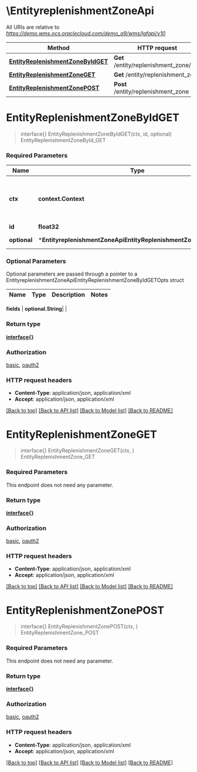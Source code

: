 # \EntityreplenishmentZoneApi

All URIs are relative to *https://demo.wms.ocs.oraclecloud.com/demo_a9/wms/lgfapi/v10*

Method | HTTP request | Description
------------- | ------------- | -------------
[**EntityReplenishmentZoneByIdGET**](EntityreplenishmentZoneApi.md#EntityReplenishmentZoneByIdGET) | **Get** /entity/replenishment_zone/{id} | EntityReplenishmentZoneById_GET
[**EntityReplenishmentZoneGET**](EntityreplenishmentZoneApi.md#EntityReplenishmentZoneGET) | **Get** /entity/replenishment_zone | EntityReplenishmentZone_GET
[**EntityReplenishmentZonePOST**](EntityreplenishmentZoneApi.md#EntityReplenishmentZonePOST) | **Post** /entity/replenishment_zone | EntityReplenishmentZone_POST


# **EntityReplenishmentZoneByIdGET**
> interface{} EntityReplenishmentZoneByIdGET(ctx, id, optional)
EntityReplenishmentZoneById_GET



### Required Parameters

Name | Type | Description  | Notes
------------- | ------------- | ------------- | -------------
 **ctx** | **context.Context** | context for authentication, logging, cancellation, deadlines, tracing, etc.
  **id** | **float32**|  | 
 **optional** | ***EntityreplenishmentZoneApiEntityReplenishmentZoneByIdGETOpts** | optional parameters | nil if no parameters

### Optional Parameters
Optional parameters are passed through a pointer to a EntityreplenishmentZoneApiEntityReplenishmentZoneByIdGETOpts struct

Name | Type | Description  | Notes
------------- | ------------- | ------------- | -------------

 **fields** | **optional.String**|  | 

### Return type

[**interface{}**](interface{}.md)

### Authorization

[basic](../README.md#basic), [oauth2](../README.md#oauth2)

### HTTP request headers

 - **Content-Type**: application/json, application/xml
 - **Accept**: application/json, application/xml

[[Back to top]](#) [[Back to API list]](../README.md#documentation-for-api-endpoints) [[Back to Model list]](../README.md#documentation-for-models) [[Back to README]](../README.md)

# **EntityReplenishmentZoneGET**
> interface{} EntityReplenishmentZoneGET(ctx, )
EntityReplenishmentZone_GET



### Required Parameters
This endpoint does not need any parameter.

### Return type

[**interface{}**](interface{}.md)

### Authorization

[basic](../README.md#basic), [oauth2](../README.md#oauth2)

### HTTP request headers

 - **Content-Type**: application/json, application/xml
 - **Accept**: application/json, application/xml

[[Back to top]](#) [[Back to API list]](../README.md#documentation-for-api-endpoints) [[Back to Model list]](../README.md#documentation-for-models) [[Back to README]](../README.md)

# **EntityReplenishmentZonePOST**
> interface{} EntityReplenishmentZonePOST(ctx, )
EntityReplenishmentZone_POST



### Required Parameters
This endpoint does not need any parameter.

### Return type

[**interface{}**](interface{}.md)

### Authorization

[basic](../README.md#basic), [oauth2](../README.md#oauth2)

### HTTP request headers

 - **Content-Type**: application/json, application/xml
 - **Accept**: application/json, application/xml

[[Back to top]](#) [[Back to API list]](../README.md#documentation-for-api-endpoints) [[Back to Model list]](../README.md#documentation-for-models) [[Back to README]](../README.md)

